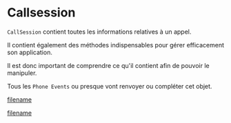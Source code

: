 # Callsession

`CallSession` contient toutes les informations relatives à un appel.

Il contient également des méthodes indispensables pour gérer efficacement son application.

Il est donc important de comprendre ce qu'il contient afin de pouvoir le manipuler.

Tous les `Phone Events` ou presque vont renvoyer ou compléter cet objet.

[filename](properties.md ':include')

[filename](methods.md ':include')